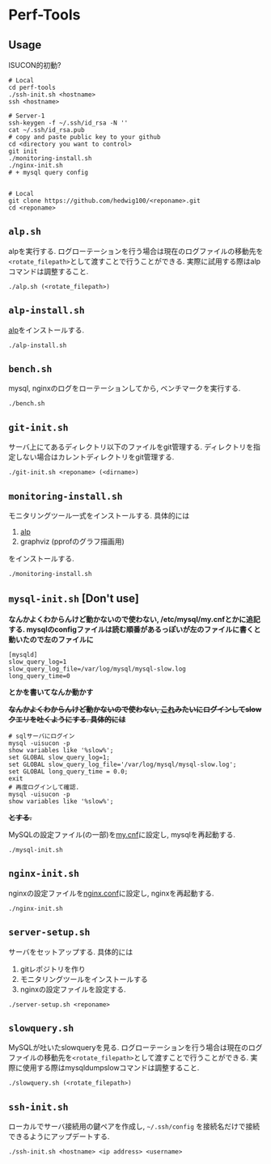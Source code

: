 # Perf-Tools

## Usage

ISUCON的初動?
```
# Local
cd perf-tools
./ssh-init.sh <hostname>
ssh <hostname>

# Server-1
ssh-keygen -f ~/.ssh/id_rsa -N ''
cat ~/.ssh/id_rsa.pub
# copy and paste public key to your github
cd <directory you want to control>
git init
./monitoring-install.sh
./nginx-init.sh
# + mysql query config


# Local
git clone https://github.com/hedwig100/<reponame>.git
cd <reponame>
```

## `alp.sh`

alpを実行する. ログローテーションを行う場合は現在のログファイルの移動先を`<rotate_filepath>`として渡すことで行うことができる. 実際に試用する際はalpコマンドは調整すること.

```
./alp.sh (<rotate_filepath>)
```

## `alp-install.sh`

[alp](https://github.com/tkuchiki/alp)をインストールする.

```
./alp-install.sh
```

## `bench.sh`

mysql, nginxのログをローテーションしてから, ベンチマークを実行する. 

```
./bench.sh
```

## `git-init.sh`

サーバ上にてあるディレクトリ以下のファイルをgit管理する. ディレクトリを指定しない場合はカレントディレクトリをgit管理する.

```
./git-init.sh <reponame> (<dirname>)
```

## `monitoring-install.sh`

モニタリングツール一式をインストールする. 具体的には

1. [alp](https://github.com/tkuchiki/alp)
2. graphviz (pprofのグラフ描画用)

をインストールする. 

```
./monitoring-install.sh
```

## `mysql-init.sh` [Don't use]

**なんかよくわからんけど動かないので使わない, /etc/mysql/my.cnfとかに追記する. mysqlのconfigファイルは読む順番があるっぽいが左のファイルに書くと動いたので左のファイルに**
```
[mysqld]
slow_query_log=1
slow_query_log_file=/var/log/mysql/mysql-slow.log
long_query_time=0
```
**とかを書いてなんか動かす**

~~**なんかよくわからんけど動かないので使わない, [これ](https://zenn.dev/userkazun/scraps/e83a71f93bb94d)みたいにログインしてslowクエリを吐くようにする. 具体的には**~~
```
# sqlサーバにログイン
mysql -uisucon -p
show variables like '%slow%';
set GLOBAL slow_query_log=1;
set GLOBAL slow_query_log_file='/var/log/mysql/mysql-slow.log';
set GLOBAL long_query_time = 0.0;
exit
# 再度ログインして確認.
mysql -uisucon -p
show variables like '%slow%';
```
~~**とする.**~~

MySQLの設定ファイル(の一部)を[my.cnf](my.cnf)に設定し, mysqlを再起動する. 

```
./mysql-init.sh
```

## `nginx-init.sh`

nginxの設定ファイルを[nginx.conf](nginx.conf)に設定し, nginxを再起動する.  

```
./nginx-init.sh
```

## `server-setup.sh`

サーバをセットアップする. 具体的には

1. gitレポジトリを作り
2. モニタリングツールをインストールする
3. nginxの設定ファイルを設定する. 

```
./server-setup.sh <reponame>
```

## `slowquery.sh`

MySQLが吐いたslowqueryを見る. ログローテーションを行う場合は現在のログファイルの移動先を`<rotate_filepath>`として渡すことで行うことができる. 実際に使用する際はmysqldumpslowコマンドは調整すること.

```
./slowquery.sh (<rotate_filepath>)
```

## `ssh-init.sh`

ローカルでサーバ接続用の鍵ペアを作成し, `~/.ssh/config` を接続名だけで接続できるようにアップデートする.

```
./ssh-init.sh <hostname> <ip address> <username>
```